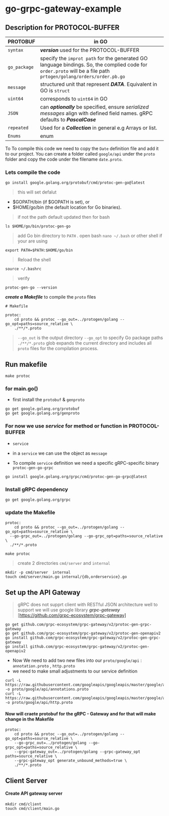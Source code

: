 # go-grpc-gateway-example


## Description for PROTOCOL-BUFFER
| PROTOBUF | in GO |
| --- | ---|
|  `syntax`  | ***version*** used for the PROTOCOL-BUFFER|
|  `go_package` | specify the `improt path` for the generated GO language bindings. So, the complied code for `order.proto` will be a file path `prtogen/golang/orders/order.pb.go`|
|  `message` | structured unit that represent ***DATA***. Equivalent in GO is `struct` |
|  `uint64` | corresponds to `uint64` in GO |
|  `JSON`  | can ***optionally*** be specified, ensure _serialized messages_ align with defined field names. gRPC defaults to ***PascalCase*** |
|  `repeated` | Used for a ***Collection*** in general e.g Arrays or list.
|  `Enums` | enum |


To To compile this code we need to copy the `Date` definition file and add it to our project. You can create a folder called `google/api` under the `proto` folder and copy the code under the filename `date.proto`.

### Lets compile the code 

```
go install google.golang.org/protobuf/cmd/protoc-gen-go@latest
```
> this will set defalut

- $GOPATH/bin (if $GOPATH is set), or
- $HOME/go/bin (the default location for Go binaries).

> if not the path default updated then for bash 
```
ls $HOME/go/bin/protoc-gen-go
```

> add Go bin directory to `PATH` . open bash `nano ~/.bash` or other shell if your are using

```
export PATH=$PATH:$HOME/go/bin 

```
> Reload the shell

``` 
source ~/.bashrc 

```

> verify 

```
protoc-gen-go --version

```

***create a Makefile*** to compile the `proto` files
```
# Makefile

protoc:
	cd proto && protoc --go_out=../protogen/golang --go_opt=paths=source_relative \
	./**/*.proto
```


> `--go_out` is the output directory
> `--go_opt`  to specify Go package paths
> `./**/*.proto` glob expands the current directory and includes all `proto` files for the compilation process.

## Run makefile 

```
make protoc 
```


### for main.go()

- first install the `protobuf` & `genproto`

```
go get google.golang.org/protobuf 
go get google.golang.org/genproto 

```





### For now we use _service_ for method or function in PROTOCOL-BUFFER 

- `service`

- in a `service` we can use the object  as `message`

- To compile `service` definition we need a specific gRPC-specific binary `protoc-gen-go-grpc`


```
go install google.golang.org/grpc/cmd/protoc-gen-go-grpc@latest 
``` 


### Install gRPC dependency


``` 
go get google.golang.org/grpc 
``` 


### update the Makefile

```
protoc:
	cd proto && protoc --go_out=../protogen/golang --go_opt=paths=source_relative \
  --go-grpc_out=../protogen/golang --go-grpc_opt=paths=source_relative \
  ./**/*.proto
```


```
make protoc 

```



> create 2 directories `cmd/server` and `internal`

```
mkdir -p cmd/server  internal 
touch cmd/server/main.go internal/{db,orderservice}.go 
```



## Set up the API Gateway 

> gRPC does not supprt client with RESTful JSON architecture well
> to support we will use google library ***grpc-gateway*** [https://github.com/grpc-ecosystem/grpc-gateway]

```
go get github.com/grpc-ecosystem/grpc-gateway/v2/protoc-gen-grpc-gateway
go get github.com/grpc-ecosystem/grpc-gateway/v2/protoc-gen-openapiv2
go install github.com/grpc-ecosystem/grpc-gateway/v2/protoc-gen-grpc-gateway
go install github.com/grpc-ecosystem/grpc-gateway/v2/protoc-gen-openapiv2

```

- Now We need to add two new files into our `proto/google/api`  : `annotation.proto` , `http.proto`
- we need to make small adjustments to our service definition 
```
curl -L https://raw.githubusercontent.com/googleapis/googleapis/master/google/api/annotations.proto -o proto/google/api/annotations.proto
curl -L https://raw.githubusercontent.com/googleapis/googleapis/master/google/api/http.proto -o proto/google/api/http.proto 
```



#### Now will craete protobuf for the gRPC - Gateway and for that will make change in the Makefile

```
protoc:
	cd proto && protoc --go_out=../protogen/golang --go_opt=paths=source_relative \
	--go-grpc_out=../protogen/golang --go-grpc_opt=paths=source_relative \
	--grpc-gateway_out=../protogen/golang --grpc-gateway_opt paths=source_relative \
	--grpc-gateway_opt generate_unbound_methods=true \
	./**/*.proto  
```


## Client Server 

#### Create API gateway server
```
mkdir cmd/client
touch cmd/client/main.go 

```
